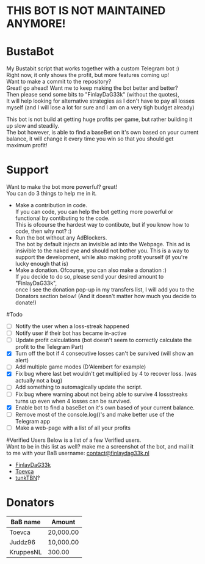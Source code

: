 # THIS BOT IS NOT MAINTAINED ANYMORE!

# BustaBot
My Bustabit script that works together with a custom Telegram bot :)  
Right now, it only shows the profit, but more features coming up!  
Want to make a commit to the repository?  
Great! go ahead!
Want me to keep making the bot better and better?  
Then please send some bits to "FinlayDaG33k" (without the quotes),  
It will help looking for alternative strategies as I don't have to pay all losses myself (and I will lose a lot for sure and I am on a very tigh budget already)  
  
This bot is not build at getting huge profits per game, but rather building it up slow and steadily.  
The bot however, is able to find a baseBet on it's own based on your current balance, it will change it every time you win so that you should get maximum profit!  


# Support
Want to make the bot more powerful? great!  
You can do 3 things to help me in it.
- Make a contribution in code.  
  If you can code, you can help the bot getting more powerful or functional by contibuting to the code.  
  This is ofcourse the hardest way to contibute, but if you know how to code, then why not? :)  
- Run the bot without any AdBlockers.  
  The bot by default injects an invisible ad into the Webpage.
  This ad is insivible to the naked eye and should not bother you.
  This is a way to support the development, while also making profit yourself (if you're lucky enough that is)  
- Make a donation.
  Ofcourse, you can also make a donation :)  
  If you decide to do so, please send your desired amount to "FinlayDaG33k",  
  once I see the donation pop-up in my transfers list, I will add you to the Donators section below! (And it doesn't matter how much you decide to donate!)

#Todo
- [ ] Notify the user when a loss-streak happened
- [ ] Notify user if their bot has became in-active
- [ ] Update profit calculations (bot doesn't seem to correctly calculate the profit to the Telegram Part)
- [x] Turn off the bot if 4 consecutive losses can't be survived (will show an alert)
- [ ] Add multiple game modes (D'Alembert for example)
- [x] Fix bug where last bet wouldn't get multiplied by 4 to recover loss. (was actually not a bug)
- [ ] Add something to automagically update the script.
- [ ] Fix bug where warning about not being able to survive 4 lossstreaks turns up even when 4 losses can be survived.
- [x] Enable bot to find a baseBet on it's own based of your current balance.
- [ ] Remove most of the console.log()'s and make better use of the Telegram app
- [ ] Make a web-page with a list of all your profits

#Verified Users
Below is a list of a few Verified users.  
Want to be in this list as well? make me a screenshot of the bot, and mail it to me with your BaB username: [contact@finlaydag33k.nl](mailto:contact@finlaydag33k.nl)  
  
- [FinlayDaG33k](https://www.bustabit.com/user/finlaydag33k)  
- [Toevca](https://www.bustabit.com/user/toevca)
- [tunkTBN](https://www.bustabit.com/user/tunkTBN)?

# Donators
| BaB name  | Amount |
| ------------- | ------------- |
| Toevca  | 20,000.00  |
| Juddz96  | 10,000.00  |
| KruppesNL  | 300.00  |
